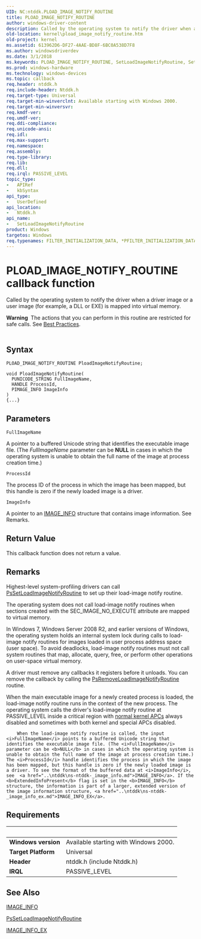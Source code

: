 ```yaml
---
UID: NC:ntddk.PLOAD_IMAGE_NOTIFY_ROUTINE
title: PLOAD_IMAGE_NOTIFY_ROUTINE
author: windows-driver-content
description: Called by the operating system to notify the driver when a driver image or a user image (for example, a DLL or EXE) is mapped into virtual memory.
old-location: kernel\pload_image_notify_routine.htm
old-project: kernel
ms.assetid: 613962D6-DF27-4AAE-BD8F-6BC0A538D7F8
ms.author: windowsdriverdev
ms.date: 3/1/2018
ms.keywords: PLOAD_IMAGE_NOTIFY_ROUTINE, SetLoadImageNotifyRoutine, SetLoadImageNotifyRoutine callback function [Kernel-Mode Driver Architecture], kernel.pload_image_notify_routine, ntddk/SetLoadImageNotifyRoutine
ms.prod: windows-hardware
ms.technology: windows-devices
ms.topic: callback
req.header: ntddk.h
req.include-header: Ntddk.h
req.target-type: Universal
req.target-min-winverclnt: Available starting with Windows 2000.
req.target-min-winversvr: 
req.kmdf-ver: 
req.umdf-ver: 
req.ddi-compliance: 
req.unicode-ansi: 
req.idl: 
req.max-support: 
req.namespace: 
req.assembly: 
req.type-library: 
req.lib: 
req.dll: 
req.irql: PASSIVE_LEVEL
topic_type:
-	APIRef
-	kbSyntax
api_type:
-	UserDefined
api_location:
-	Ntddk.h
api_name:
-	SetLoadImageNotifyRoutine
product: Windows
targetos: Windows
req.typenames: FILTER_INITIALIZATION_DATA, *PFILTER_INITIALIZATION_DATA
---
```



# PLOAD_IMAGE_NOTIFY_ROUTINE callback function
Called by the operating system to notify the driver when a driver image or a user image (for example, a DLL or EXE) is mapped into virtual memory. 
<div class="alert"><b>Warning</b>  The actions that  you can perform in this routine are restricted for safe calls. See <a href="https://docs.microsoft.com/en-us/windows-hardware/drivers/kernel/windows-kernel-mode-process-and-thread-manager#best">Best Practices</a>. </div><div> </div>

## Syntax

```
PLOAD_IMAGE_NOTIFY_ROUTINE PloadImageNotifyRoutine;

void PloadImageNotifyRoutine(
  PUNICODE_STRING FullImageName,
  HANDLE ProcessId,
  PIMAGE_INFO ImageInfo
)
{...}
```

## Parameters

`FullImageName`

A pointer to a buffered Unicode string that identifies the executable image file. (The <i>FullImageName</i> parameter can be <b>NULL</b> in cases in which the operating system is unable to obtain the full name of the image at process creation time.)

`ProcessId`

The process ID of the process in which the image has been mapped, but this handle is zero if the newly loaded image is a driver.

`ImageInfo`

A pointer to an <a href="..\ntddk\ns-ntddk-_image_info.md">IMAGE_INFO</a> structure that contains image information. See Remarks.


## Return Value

This callback function does not return a value.

## Remarks

Highest-level system-profiling drivers can call <a href="..\ntddk\nf-ntddk-pssetloadimagenotifyroutine.md">PsSetLoadImageNotifyRoutine</a> to set up their load-image notify routine.

The operating system does not call load-image notify routines when sections created with the SEC_IMAGE_NO_EXECUTE attribute are mapped to virtual memory.

In Windows 7, Windows Server 2008 R2, and earlier versions of Windows, the operating system holds an internal system lock during calls to load-image notify routines for images loaded in user process address space (user space). To avoid deadlocks, load-image notify routines must not call system routines that map, allocate, query, free, or perform other operations on user-space virtual memory.

A driver must remove any callbacks it registers before it unloads. You can remove the callback by calling the <a href="..\ntddk\nf-ntddk-psremoveloadimagenotifyroutine.md">PsRemoveLoadImageNotifyRoutine</a> routine.

When the main executable image for a newly created process is loaded, the load-image notify routine runs in the context of the new process. The operating system calls the driver's load-image notify routine at PASSIVE_LEVEL inside a critical region with <a href="https://msdn.microsoft.com/74ed953c-1b2a-40b9-9df3-16869b198b38">normal kernel APCs</a> always disabled and sometimes with both kernel and special APCs disabled.


        When the load-image notify routine is called, the input <i>FullImageName</i> points to a buffered Unicode string that identifies the executable image file. (The <i>FullImageName</i> parameter can be <b>NULL</b> in cases in which the operating system is unable to obtain the full name of the image at process creation time.) The <i>ProcessId</i> handle identifies the process in which the image has been mapped, but this handle is zero if the newly loaded image is a driver. To see the format of the buffered data at <i>ImageInfo</i>, see  <a href="..\ntddk\ns-ntddk-_image_info.md">IMAGE_INFO</a>. If the <b>ExtendedInfoPresent</b> flag is set in the <b>IMAGE_INFO</b> structure, the information is part of a larger, extended version of the image information structure, <a href="..\ntddk\ns-ntddk-_image_info_ex.md">IMAGE_INFO_EX</a>.

## Requirements
| &nbsp; | &nbsp; |
| ---- |:---- |
| **Windows version** | Available starting with Windows 2000.  |
| **Target Platform** | Universal |
| **Header** | ntddk.h (include Ntddk.h) |
| **IRQL** | PASSIVE_LEVEL |

## See Also

<a href="..\ntddk\ns-ntddk-_image_info.md">IMAGE_INFO</a>



<a href="..\ntddk\nf-ntddk-pssetloadimagenotifyroutine.md">PsSetLoadImageNotifyRoutine</a>



<a href="..\ntddk\ns-ntddk-_image_info_ex.md">IMAGE_INFO_EX</a>